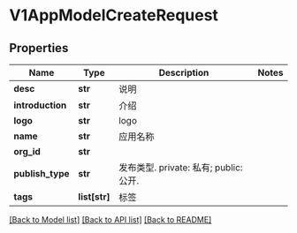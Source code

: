 # V1AppModelCreateRequest

## Properties
Name | Type | Description | Notes
------------ | ------------- | ------------- | -------------
**desc** | **str** | 说明 | 
**introduction** | **str** | 介绍 | 
**logo** | **str** | logo | 
**name** | **str** | 应用名称 | 
**org_id** | **str** |  | 
**publish_type** | **str** | 发布类型. private: 私有; public: 公开. | 
**tags** | **list[str]** | 标签 | 

[[Back to Model list]](../README.md#documentation-for-models) [[Back to API list]](../README.md#documentation-for-api-endpoints) [[Back to README]](../README.md)


